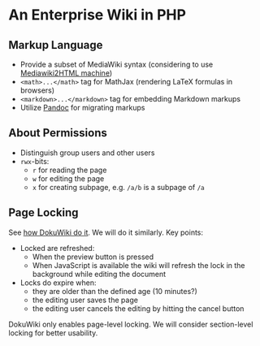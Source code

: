 An Enterprise Wiki in PHP
==========================

Markup Language
----------------
- Provide a subset of MediaWiki syntax (considering to use [Mediawiki2HTML machine](http://johbuc6.coconia.net/doku.php/mediawiki2html_machine/code))
- `<math>...</math>` tag for MathJax (rendering LaTeX formulas in browsers)
- `<markdown>...</markdown>` tag for embedding Markdown markups
- Utilize [Pandoc](http://johnmacfarlane.net/pandoc/) for migrating markups

About Permissions
------------------
- Distinguish group users and other users
- `rwx`-bits:
  - `r` for reading the page
  - `w` for editing the page
  - `x` for creating subpage, e.g. `/a/b` is a subpage of `/a`

Page Locking
-------------
See [how DokuWiki do it](http://www.dokuwiki.org/locking). We will do it similarly. 
Key points: 

- Locked are refreshed:
  - When the preview button is pressed
  - When JavaScript is available the wiki will refresh the lock in the background while editing the document
- Locks do expire when:
  - they are older than the defined age (10 minutes?)
  - the editing user saves the page
  - the editing user cancels the editing by hitting the cancel button

DokuWiki only enables page-level locking. We will consider section-level locking for better usability. 
